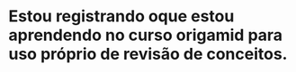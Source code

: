 # Estou registrando oque estou aprendendo no curso origamid para uso próprio de revisão de conceitos.
